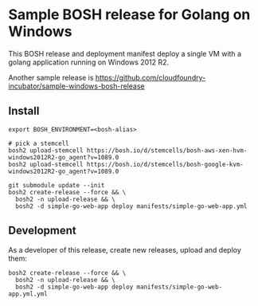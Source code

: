 # Sample BOSH release for Golang on Windows

This BOSH release and deployment manifest deploy a single VM with a golang application running on Windows 2012 R2.

Another sample release is https://github.com/cloudfoundry-incubator/sample-windows-bosh-release

## Install

```
export BOSH_ENVIRONMENT=<bosh-alias>

# pick a stemcell
bosh2 upload-stemcell https://bosh.io/d/stemcells/bosh-aws-xen-hvm-windows2012R2-go_agent?v=1089.0
bosh2 upload-stemcell https://bosh.io/d/stemcells/bosh-google-kvm-windows2012R2-go_agent?v=1089.0

git submodule update --init
bosh2 create-release --force && \
  bosh2 -n upload-release && \
  bosh2 -d simple-go-web-app deploy manifests/simple-go-web-app.yml
```


## Development

As a developer of this release, create new releases, upload and deploy them:

```
bosh2 create-release --force && \
  bosh2 -n upload-release && \
  bosh2 -d simple-go-web-app deploy manifests/simple-go-web-app.yml.yml
```
